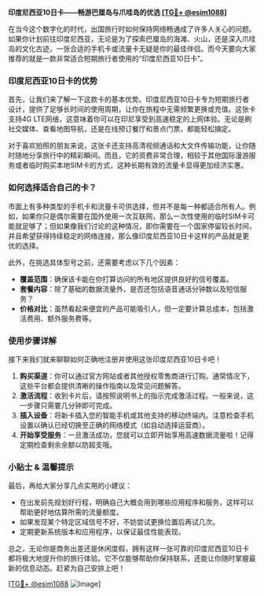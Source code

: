 **印度尼西亚10日卡——畅游巴厘岛与爪哇岛的优选 [[TG💪+ @esim1088](https://t.me/s/esim1088)]**

在当今这个数字化的时代，出国旅行时如何保持网络畅通成了许多人关心的问题。如果你计划前往印度尼西亚，无论是为了探索巴厘岛的海滩、火山，还是深入爪哇岛的文化古迹，一张合适的手机卡或流量卡无疑是你的最佳伴侣。而今天要向大家推荐的就是一款非常适合短期旅行者使用的“印度尼西亚10日卡”。

### 印度尼西亚10日卡的优势

首先，让我们来了解一下这款卡的基本优势。印度尼西亚10日卡专为短期旅行者设计，提供了足够长时间的使用周期，让你在旅程中无需频繁更换或充值。这张卡支持4G LTE网络，这意味着你可以在印尼享受到高速稳定的上网体验。无论是刷社交媒体、查看地图导航，还是在线预订餐厅和景点门票，都能轻松搞定。

对于喜欢拍照的朋友来说，这张卡还支持高清视频通话和大文件传输功能，让你随时随地分享旅行中的精彩瞬间。而且，它的资费非常合理，相较于其他国际漫游服务或者临时购买本地SIM卡的方式，这种长期有效的流量卡显得更加经济实惠。

### 如何选择适合自己的卡？

市面上有多种类型的手机卡和流量卡可供选择，但并不是每一种都适合所有人。例如，如果你只是偶尔需要在国外使用一次互联网，那么一次性使用的临时SIM卡可能就足够了；但如果像我们讨论的这种情况，即你需要在一个国家停留较长时间，并且希望获得持续稳定的网络连接，那么像印度尼西亚10日卡这样的产品就是更优的选择。

此外，在挑选具体型号之前，还需要考虑以下几个因素：
- **覆盖范围**：确保该卡能在你打算访问的所有地区提供良好的信号覆盖。
- **套餐内容**：除了基础的数据流量外，是否还包括语音通话分钟数以及短信服务？
- **价格对比**：虽然看起来便宜的产品可能吸引人，但一定要计算总成本，包括激活费用、额外服务费等。

### 使用步骤详解

接下来我们就来聊聊如何正确地注册并使用这张印度尼西亚10日卡吧！

1. **购买渠道**：你可以通过官方网站或者其他授权零售商进行订购。通常情况下，这些平台都会提供清晰的操作指南以及常见问题解答。
2. **激活流程**：收到卡片后，请按照说明书上的指示完成激活过程。一般来说，这一步骤只需要几分钟即可完成。
3. **插入设备**：将新卡插入您的智能手机或其他支持的移动终端内。注意检查手机设置以确认已经切换至正确的网络模式（如自动选择运营商）。
4. **开始享受服务**：一旦激活成功，您就可以立即开始享用高速数据流量啦！记得定期检查剩余余额以防超支哦。

### 小贴士 & 温馨提示

最后，再给大家分享几点实用的小建议：
- 在出发前先规划好行程，明确自己大概会用到哪些应用程序和服务，这样可以帮助更好地估算所需的流量额度。
- 如果发现某个特定区域信号不好，不妨尝试更换位置后再试几次。
- 定期更新系统版本和应用程序，以保证最佳性能表现。

总之，无论你是商务出差还是休闲度假，拥有这样一张可靠的印度尼西亚10日卡都将极大地提升你的旅行体验。它不仅能够帮助你保持联系，还能让你随时掌握最新的信息动态。赶紧为自己安排上吧！

[[TG💪+ @esim1088](https://t.me/s/esim1088) ![Image](https://i.postimg.cc/4NQfJmqS/Snipaste-2025-05-13-00-14-12.png)]